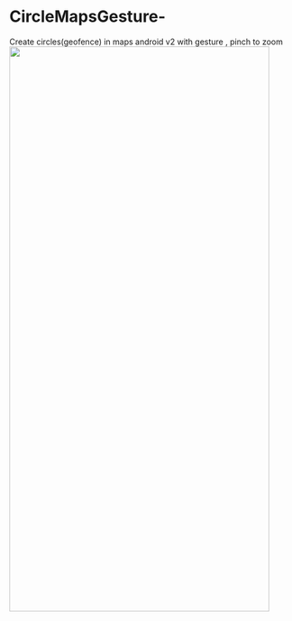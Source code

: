 # CircleMapsGesture-
 Create circles(geofence) in maps android v2 with gesture , pinch to zoom <br/>
<img src="https://github.com/lunnik/CircleMapsGesture-/blob/master/test/GIF-200109_161340.gif?raw=true" width="461" height="1000" />
